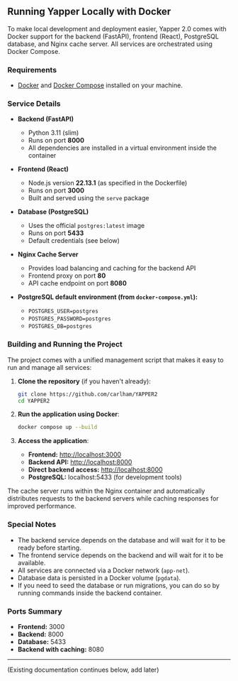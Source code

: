 ## Running Yapper Locally with Docker

To make local development and deployment easier, Yapper 2.0 comes with Docker support for the backend (FastAPI), frontend (React), PostgreSQL database, and Nginx cache server. All services are orchestrated using Docker Compose.

### Requirements
- [Docker](https://www.docker.com/) and [Docker Compose](https://docs.docker.com/compose/) installed on your machine.

### Service Details
- **Backend (FastAPI)**
  - Python 3.11 (slim)
  - Runs on port **8000**
  - All dependencies are installed in a virtual environment inside the container
- **Frontend (React)**
  - Node.js version **22.13.1** (as specified in the Dockerfile)
  - Runs on port **3000**
  - Built and served using the `serve` package
- **Database (PostgreSQL)**
  - Uses the official `postgres:latest` image
  - Runs on port **5433**
  - Default credentials (see below)
- **Nginx Cache Server**
  - Provides load balancing and caching for the backend API
  - Frontend proxy on port **80**
  - API cache endpoint on port **8080**

- **PostgreSQL default environment (from `docker-compose.yml`):**
  - `POSTGRES_USER=postgres`
  - `POSTGRES_PASSWORD=postgres`
  - `POSTGRES_DB=postgres`

### Building and Running the Project

The project comes with a unified management script that makes it easy to run and manage all services:

1. **Clone the repository** (if you haven't already):
   ```sh
   git clone https://github.com/carlham/YAPPER2
   cd YAPPER2
   ```

2. **Run the application using Docker**:
   ```sh
   docker compose up --build
   ```

3. **Access the application**:
   - **Frontend:** [http://localhost:3000](http://localhost:3000)
   - **Backend API:** [http://localhost:8000](http://localhost:8000)
   - **Direct backend access:** [http://localhost:8000](http://localhost:8000)
   - **PostgreSQL:** localhost:5433 (for development tools)
   
The cache server runs within the Nginx container and automatically distributes requests to the backend servers while caching responses for improved performance.


### Special Notes
- The backend service depends on the database and will wait for it to be ready before starting.
- The frontend service depends on the backend and will wait for it to be available.
- All services are connected via a Docker network (`app-net`).
- Database data is persisted in a Docker volume (`pgdata`).
- If you need to seed the database or run migrations, you can do so by running commands inside the backend container.

### Ports Summary
- **Frontend:** 3000
- **Backend:** 8000
- **Database:** 5433
- **Backend with caching:** 8080

---

(Existing documentation continues below, add later)
